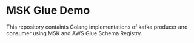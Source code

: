 # MSK Glue Demo
This repository containts Golang implementations of kafka producer and consumer using MSK and AWS Glue Schema Registry.
